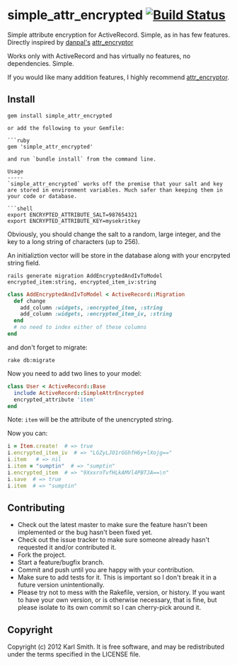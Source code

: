 # simple_attr_encrypted [![Build Status](https://secure.travis-ci.org/threadhead/simple_attr_encrypted.png)](http://travis-ci.org/threadhead/simple_attr_encrypted?branch=master)

Simple attribute encryption for ActiveRecord. Simple, as in has few features. Directly inspired by [danpal's](https://github.com/danpal) [attr_encryptor](https://github.com/danpal/attr_encryptor)

Works only with ActiveRecord and has virtually no features, no dependencies. Simple.

If you would like many addition features, I highly recommend [attr_encryptor](https://github.com/danpal/attr_encryptor).

Install
-------

```shell
gem install simple_attr_encrypted

or add the following to your Gemfile:

```ruby
gem 'simple_attr_encrypted'

and run `bundle install` from the command line.

Usage
-----
`simple_attr_encrypted` works off the premise that your salt and key are stored in environment variables. Much safer than keeping them in your code or database.

```shell
export ENCRYPTED_ATTRIBUTE_SALT=987654321
export ENCRYPTED_ATTRIBUTE_KEY=mysekritkey
```

Obviously, you should change the salt to a random, large integer, and the key to a long string of characters (up to 256).

An initializtion vector will be store in the database along with your encrpyted string field.

```shell
rails generate migration AddEncryptedAndIvToModel encrypted_item:string, encrypted_item_iv:string
```

```ruby
class AddEncryptedAndIvToModel < ActiveRecord::Migration
  def change
    add_column :widgets, :encrypted_item, :string
    add_column :widgets, :encrypted_item_iv, :string
  end
  # no need to index either of these columns
end
```

and don't forget to migrate:

```shell
rake db:migrate
```

Now you need to add two lines to your model:

```ruby
class User < ActiveRecord::Base
  include ActiveRecord::SimpleAttrEncrypted
  encrypted_attribute 'item'
end
```

Note: `item` will be the attribute of the unencrypted string.

Now you can:

```ruby
i = Item.create!  # => true
i.encrypted_item_iv  # => "LGZyLJO1rGGhfH6y+lXojg=="
i.item   # => nil
i.item = "sumptin"  # => "sumptin"
i.encrypted_item  # => "9XxxrnTvfHLkAMVl4PBTJA==\n"
i.save  # => true
i.item  # => "sumptin"
```



Contributing
------------

* Check out the latest master to make sure the feature hasn't been implemented or the bug hasn't been fixed yet.
* Check out the issue tracker to make sure someone already hasn't requested it and/or contributed it.
* Fork the project.
* Start a feature/bugfix branch.
* Commit and push until you are happy with your contribution.
* Make sure to add tests for it. This is important so I don't break it in a future version unintentionally.
* Please try not to mess with the Rakefile, version, or history. If you want to have your own version, or is otherwise necessary, that is fine, but please isolate to its own commit so I can cherry-pick around it.

Copyright
---------

Copyright (c) 2012 Karl Smith. It is free software, and may be redistributed under the terms specified in the LICENSE file.

